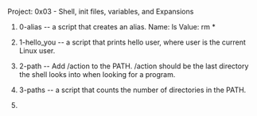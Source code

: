 Project: 0x03 - Shell, init files, variables, and Expansions
 1. 0-alias -- a script that creates an alias.
    Name: ls
    Value: rm *

 2. 1-hello_you -- a script that prints hello user, where user is the current Linux user.

 3. 2-path -- Add /action to the PATH. /action should be the last directory the shell looks into when looking for a program.

 4. 3-paths -- a script that counts the number of directories in the PATH.

 5. 
